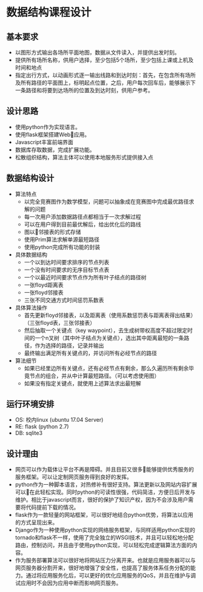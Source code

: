 #   数据结构课程设计

##  基本要求
*   以图形方式输出各场所平面地图，数据从文件读入，并提供出发时刻。
*   提供所有场所名称，供用户选择，至少包括5个场所，至少包括上课或上机及时间和地点
*   指定出行方式，以动画形式逐一输出线路和到达时刻：首先，在包含所有场所及所有路径的平面图上，标明起点位置，之后，用户每次回车后，能够展示下一条路径和将要到达场所的位置及到达时刻，供用户参考。

##  设计思路
*   使用python作为实现语言。
*   使用flask框架搭建Web应用。
*   Javascript丰富前端界面
*   数据库存取数据，完成扩展功能。
*   松散组织结构，算法主体可以使用本地服务形式提供接入点

##  数据结构设计
*   算法特点
    *   以完全竞赛图作为数学模型，问题可以抽象成在竞赛图中完成最优路径求解的问题
    *   每一次用户添加数据路径点都相当于一次求解过程
    *   可以在用户得到目前最优解后，给出优化后的路线
    *   图以邻接表的形式存储
    *   使用Prim算法求解单源最短路径
    *   使用python完成所有功能的封装
*   具体数据结构
    *   一个以到达时间要求排序的节点列表
    *   一个没有时间要求的无序目标节点表
    *   一个以最近时间要求节点作为所有叶子结点的路径树
    *   一张floyd距离表
    *   一张floyd邻接表
    *   三张不同交通方式时间惩罚系数表
*   具体算法操作
    *   首先更新floyd邻接表，以及距离表（使用系数惩罚表与距离表得出结果）（三张floyd表，三张邻接表）
    *   然后抽取一个关键点（key waypoint），去生成树带权高度不超过限定时间的一个n叉树（其中叶子结点为关键点），选出其中距离最短的一条路径，作为选择的路径，记录并输出
    *   最终输出满足所有关键点的，并访问所有必经节点的路径
*   算法细节
    *   如果已经里边所有关键点，还有必经节点有剩余，那么久遍历所有剩余毕竟节点的组合，并从中计算最短路径。（可以考虑使用图）
    *   如果没有指定关键点，就使用上述算法求出最短解


##  运行环境安排
*   OS:     校内linux (ubuntu 17.04 Server)
*   RE:     flask  (python 2.7)
*   DB:     sqlite3

##  设计理由
*   网页可以作为载体让平台不再是障碍。并且目前又很多能够提供优秀服务的服务框架。可以让定制网页服务得到良好的发挥。
*   python作为一种脚本语言，对热修补有很好支持。算法更新以及网站内容扩展可以在此轻松实现。同时python的可读性很强，代码简洁，方便日后开发与维护。相比于javascript而言，很好的保护了知识产权，因为不会涉及用户需要将代码提前下载的情况。
*   flask作为一款轻量的网站框架，可以很好地结合python优势，将算法以应用的方式呈现出来。
*   Django作为一种使用python实现的网络服务框架，与同样适用python实现的tornado和flask不一样，使用了完全独立的WSGI技术，并且可以轻松地分配路由，控制访问，并且由于使用python实现，可以轻松完成逻辑算法方面的内容。
*   作为服务部署算法可以很好地将网站压力分离开来。也就是应用服务器可以与网页服务器分割开来，很好地增强了安全性，也提高了服务体系任务分配的能力。通过将应用服务化后，可以更好的优化应用服务的QoS，并且在维护与调试应用时不会因为应用中断而影响网页服务。